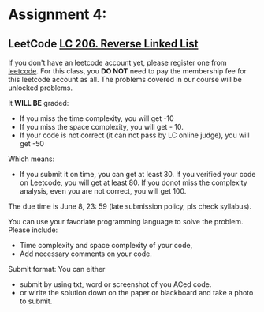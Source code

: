 # Assignment 4:
## LeetCode [LC 206. Reverse Linked List](https://leetcode.com/problems/reverse-linked-list/)

If you don't have an leetcode account yet, please register one from [leetcode](leetcode.com).
For this class, you **DO NOT** need to pay the membership fee for this leetcode account as all. 
The problems covered in our course will be unlocked problems.

It **WILL BE** graded:
- If you miss the time complexity, you will get -10
- If you miss the space complexity, you will get - 10.
- If your code is not correct (it can not pass by LC online judge), you will get -50
  
Which means:
- If you submit it on time, you can  get at least 30. If you verified your code on Leetcode,
you will get at least 80. If you donot miss the complexity analysis, even you are not 
correct, you will get 100.

The due time is June 8, 23: 59 (late submission policy, pls check syllabus).


You can use your favoriate programming language to solve the problem.
Please include:
- Time complexity and space complexity of your code,
- Add necessary comments on your code.


Submit format:
You can either 
- submit by using txt, word or screenshot of you ACed code.
- or wirite the solution down on the paper or blackboard and take a photo to submit.
